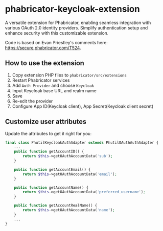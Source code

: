 # phabricator-keycloak-extension
A versatile extension for Phabricator, enabling seamless integration with various OAuth 2.0 identity providers. Simplify authentication setup and enhance security with this customizable extension.

Code is based on Evan Priestley's comments here: https://secure.phabricator.com/T524.

## How to use the extension

1. Copy extension PHP files to `phabricator/src/extensions`
2. Restart Phabricator services
3. Add `Auth Provider` and choose `Keycloak`
4. Input Keycloak base URL and realm name
5. Save
6. Re-edit the provider
7. Configure App ID(Keycloak client), App Secret(Keycloak client secret)

## Customize user attributes

Update the attributes to get it right for you:

```php
final class PhutilKeycloakAuthAdapter extends PhutilOAuthAuthAdapter {
    ...
    public function getAccountID() {
        return $this->getOAuthAccountData('sub');
    }

    public function getAccountEmail() {
        return $this->getOAuthAccountData('email');
    }

    public function getAccountName() {
        return $this->getOAuthAccountData('preferred_username');
    }

    public function getAccountRealName() {
        return $this->getOAuthAccountData('name');
    }
    ...
}
```
